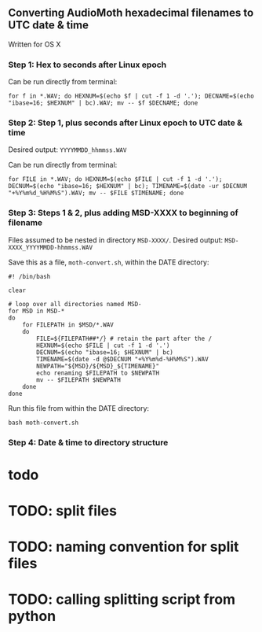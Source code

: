 ## Converting AudioMoth hexadecimal filenames to UTC date & time
Written for OS X

### Step 1: Hex to seconds after Linux epoch
Can be run directly from terminal:
```
for f in *.WAV; do HEXNUM=$(echo $f | cut -f 1 -d '.'); DECNAME=$(echo "ibase=16; $HEXNUM" | bc).WAV; mv -- $f $DECNAME; done
```

### Step 2: Step 1, plus seconds after Linux epoch to UTC date & time
Desired output: `YYYYMMDD_hhmmss.WAV`

Can be run directly from terminal:
```
for FILE in *.WAV; do HEXNUM=$(echo $FILE | cut -f 1 -d '.'); DECNUM=$(echo "ibase=16; $HEXNUM" | bc); TIMENAME=$(date -ur $DECNUM "+%Y%m%d_%H%M%S").WAV; mv -- $FILE $TIMENAME; done
```

### Step 3: Steps 1 & 2, plus adding MSD-XXXX to beginning of filename
Files assumed to be nested in directory `MSD-XXXX/`.
Desired output: `MSD-XXXX_YYYYMMDD-hhmmss.WAV`

Save this as a file, `moth-convert.sh`, within the DATE directory:

```
#! /bin/bash

clear

# loop over all directories named MSD-
for MSD in MSD-*
do
	for FILEPATH in $MSD/*.WAV
	do
		FILE=${FILEPATH##*/} # retain the part after the /
		HEXNUM=$(echo $FILE | cut -f 1 -d '.')
		DECNUM=$(echo "ibase=16; $HEXNUM" | bc)
		TIMENAME=$(date -d @$DECNUM "+%Y%m%d-%H%M%S").WAV
		NEWPATH="${MSD}/${MSD}_${TIMENAME}"
		echo renaming $FILEPATH to $NEWPATH
		mv -- $FILEPATH $NEWPATH
	done
done
```

Run this file from within the DATE directory:

```
bash moth-convert.sh
```


### Step 4: Date & time to directory structure
# todo

# TODO: split files
# TODO: naming convention for split files
# TODO: calling splitting script from python
